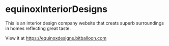 # equinoxInteriorDesigns
This is an interior design company website that creats superb surroundings in homes reflecting great taste. 

View it at <https://equinoxdesigns.bitballoon.com> 
